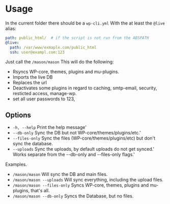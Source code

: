 
Usage
=====

In the current folder there should be a `wp-cli.yml`
With the at least the `@live` alias:

```yaml
path: public_html/  # if the script is not run from the ABSPATH
@live:
  path: /var/www/exmaple.com/public_html
  ssh: user@exampl.com:123
```

Just call the `/mason/mason` This will do the following:
 
- Rsyncs WP-core, themes, plugins and mu-plugins.
- Imports the live DB
- Replaces the url
- Deactivates some plugins in regard to caching, smtp-email, security, resticted access, manage-wp.
- set all user passwords to 123,

Options
-------

 - `-h, --help` Print the help message'
 - `--db-only` Sync the DB but not WP-core/themes/plugins/etc.'
 - `--files-only` Sync the files (WP-core/themes/plugins/etc) but don't sync the database.
 - `--uploads` Sync the uploads, by default uploads do not get synced.' Works separate from the --db-only and --files-only flags.'

Examples.

 - `/mason/mason` Will sync the DB and main files.
 - `/mason/mason --uploads` Will sync everything, including the upload files.
 - `/mason/mason --files-only` Syncs WP-core, themes, plugins and mu-plugins, that's all.
 - `/mason/mason --db-only` Syncs the Database, but no files.
